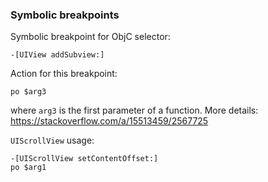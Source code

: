 ### Symbolic breakpoints

Symbolic breakpoint for ObjC selector:
```
-[UIView addSubview:]
```

Action for this breakpoint: 
```
po $arg3
```
where `arg3` is the first parameter of a function. More details: 
https://stackoverflow.com/a/15513459/2567725

`UIScrollView` usage:
```
-[UIScrollView setContentOffset:]
po $arg1
```
